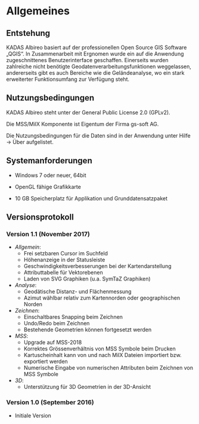 # Allgemeines

## Entstehung

KADAS Albireo basiert auf der professionellen Open Source GIS Software „QGIS“. In Zusammenarbeit mit Ergnomen wurde ein auf die Anwendung zugeschnittenes Benutzerinterface geschaffen. Einerseits wurden zahlreiche nicht benötigte Geodatenverarbeitungsfunktionen weggelassen, andererseits gibt es auch Bereiche wie die Geländeanalyse, wo ein stark erweiterter Funktionsumfang zur Verfügung steht.

## Nutzungsbedingungen

KADAS Albireo steht unter der General Public License 2.0 (GPLv2).

Die MSS/MilX Komponente ist Eigentum der Firma gs-soft AG.

Die Nutzungsbedingungen für die Daten sind in der Anwendung unter Hilfe → Über aufgelistet.

## Systemanforderungen

-   Windows 7 oder neuer, 64bit

-   OpenGL fähige Grafikkarte

-   10 GB Speicherplatz für Applikation und Grunddatensatzpaket

## Versionsprotokoll

### Version 1.1 (November 2017)
* *Allgemein*:
    - Frei setzbaren Cursor im Suchfeld
    - Höhenanzeige in der Statusleiste
    - Geschwindigkeitsverbesserungen bei der Kartendarstellung
    - Attributtabelle für Vektorebenen
    - Laden von SVG Graphiken (u.a. SymTaZ Graphiken)
* *Analyse*:
    - Geodätische Distanz- und Flächenmessung
    - Azimut wählbar relativ zum Kartennorden oder geographischen Norden
* *Zeichnen*:
    - Einschaltbares Snapping beim Zeichnen
    - Undo/Redo beim Zeichnen
    - Bestehende Geometrien können fortgesetzt werden
* *MSS*:
    - Upgrade auf MSS-2018
    - Korrektes Grössenverhältnis von MSS Symbole beim Drucken
    - Kartuscheinhalt kann von und nach MilX Dateien importiert bzw. exportiert werden
    - Numerische Eingabe von numerischen Attributen beim Zeichnen von MSS Symbole
* *3D*:
    - Unterstützung für 3D Geometrien in der 3D-Ansicht

### Version 1.0 (September 2016)
- Initiale Version